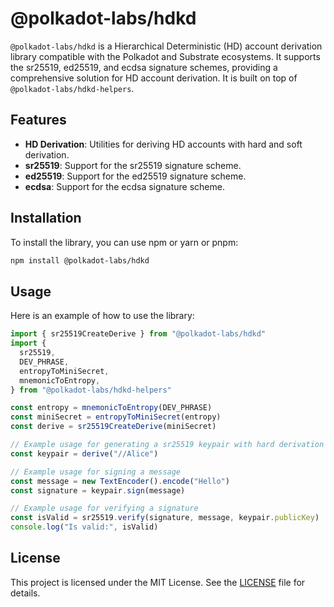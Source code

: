 # @polkadot-labs/hdkd

`@polkadot-labs/hdkd` is a Hierarchical Deterministic (HD) account derivation library compatible with the Polkadot and Substrate ecosystems.
It supports the sr25519, ed25519, and ecdsa signature schemes, providing a comprehensive solution for HD account derivation.
It is built on top of `@polkadot-labs/hdkd-helpers`.

## Features

- **HD Derivation**: Utilities for deriving HD accounts with hard and soft derivation.
- **sr25519**: Support for the sr25519 signature scheme.
- **ed25519**: Support for the ed25519 signature scheme.
- **ecdsa**: Support for the ecdsa signature scheme.

## Installation

To install the library, you can use npm or yarn or pnpm:

```sh
npm install @polkadot-labs/hdkd
```

## Usage

Here is an example of how to use the library:

```ts
import { sr25519CreateDerive } from "@polkadot-labs/hdkd"
import {
  sr25519,
  DEV_PHRASE,
  entropyToMiniSecret,
  mnemonicToEntropy,
} from "@polkadot-labs/hdkd-helpers"

const entropy = mnemonicToEntropy(DEV_PHRASE)
const miniSecret = entropyToMiniSecret(entropy)
const derive = sr25519CreateDerive(miniSecret)

// Example usage for generating a sr25519 keypair with hard derivation
const keypair = derive("//Alice")

// Example usage for signing a message
const message = new TextEncoder().encode("Hello")
const signature = keypair.sign(message)

// Example usage for verifying a signature
const isValid = sr25519.verify(signature, message, keypair.publicKey)
console.log("Is valid:", isValid)
```

## License

This project is licensed under the MIT License. See the [LICENSE](../../LICENSE) file for details.
